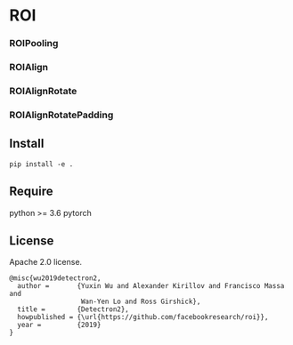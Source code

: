 # ROI

### ROIPooling

### ROIAlign

### ROIAlignRotate

### ROIAlignRotatePadding

## Install
```
pip install -e .
```
## Require

python >= 3.6
pytorch

## License

Apache 2.0 license.

```
@misc{wu2019detectron2,
  author =       {Yuxin Wu and Alexander Kirillov and Francisco Massa and
                  Wan-Yen Lo and Ross Girshick},
  title =        {Detectron2},
  howpublished = {\url{https://github.com/facebookresearch/roi}},
  year =         {2019}
}
```